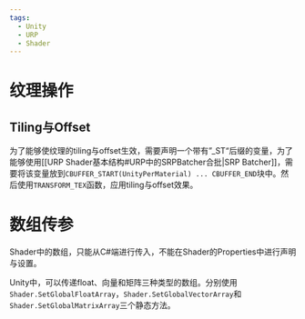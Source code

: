 ```yaml
---
tags:
  - Unity
  - URP
  - Shader
---
```

# 纹理操作

## Tiling与Offset

为了能够使纹理的tiling与offset生效，需要声明一个带有”\_ST“后缀的变量，为了能够使用[[URP Shader基本结构#URP中的SRPBatcher合批|SRP Batcher]]，需要将该变量放到`CBUFFER_START(UnityPerMaterial) ... CBUFFER_END`块中。然后使用`TRANSFORM_TEX`函数，应用tiling与offset效果。

# 数组传参

Shader中的数组，只能从C#端进行传入，不能在Shader的Properties中进行声明与设置。

Unity中，可以传递float、向量和矩阵三种类型的数组。分别使用`Shader.SetGlobalFloatArray`，`Shader.SetGlobalVectorArray`和`Shader.SetGlobalMatrixArray`三个静态方法。



